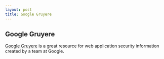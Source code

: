 ```yaml
---
layout: post
title: Google Gruyere
---
```


## Google Gruyere

[Google Gruyere](http://google-gruyere.appspot.com/) is a great resource for web application security information created by a team at Google.
